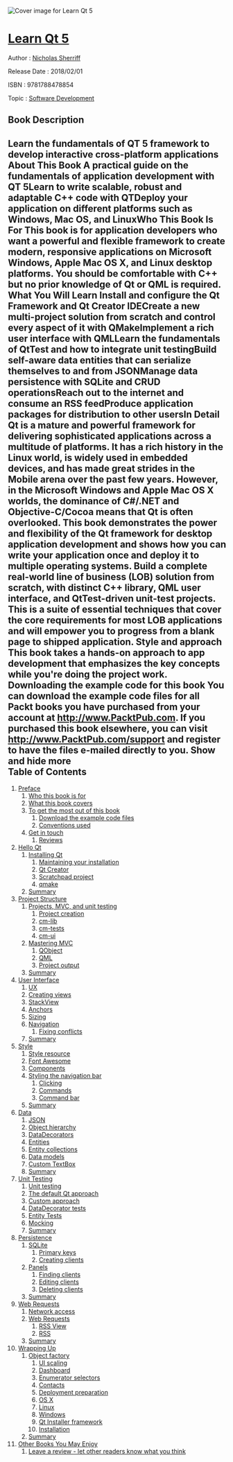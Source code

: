 ![Cover image for Learn Qt 5](https://imgdetail.ebookreading.net/cover/cover/software_development/EB9781788478854.jpg)

[Learn Qt 5](https://ebookreading.net/view/book/Learn+Qt+5-EB9781788478854_1.html "Learn Qt 5")
====================================================================================================================

Author : [Nicholas Sherriff](https://ebookreading.net/search/author/Nicholas+Sherriff)

Release Date : 2018/02/01

ISBN : 9781788478854

Topic : [Software Development](https://ebookreading.net/search/category/software-development)

Book Description
-----------------

 Learn the fundamentals of QT 5 framework to develop interactive cross-platform applications
About This Book
A practical guide on the fundamentals of application development with QT 5Learn to write scalable, robust and adaptable C++ code with QTDeploy your application on different platforms such as Windows, Mac OS, and LinuxWho This Book Is For
This book is for application developers who want a powerful and flexible framework to create modern, responsive applications on Microsoft Windows, Apple Mac OS X, and Linux desktop platforms. You should be comfortable with C++ but no prior knowledge of Qt or QML is required.
What You Will Learn
Install and configure the Qt Framework and Qt Creator IDECreate a new multi-project solution from scratch and control every aspect of it with QMakeImplement a rich user interface with QMLLearn the fundamentals of QtTest and how to integrate unit testingBuild self-aware data entities that can serialize themselves to and from JSONManage data persistence with SQLite and CRUD operationsReach out to the internet and consume an RSS feedProduce application packages for distribution to other usersIn Detail
Qt is a mature and powerful framework for delivering sophisticated applications across a multitude of platforms. It has a rich history in the Linux world, is widely used in embedded devices, and has made great strides in the Mobile arena over the past few years. However, in the Microsoft Windows and Apple Mac OS X worlds, the dominance of C#/.NET and Objective-C/Cocoa means that Qt is often overlooked.
This book demonstrates the power and flexibility of the Qt framework for desktop application development and shows how you can write your application once and deploy it to multiple operating systems. Build a complete real-world line of business (LOB) solution from scratch, with distinct C++ library, QML user interface, and QtTest-driven unit-test projects.
This is a suite of essential techniques that cover the core requirements for most LOB applications and will empower you to progress from a blank page to shipped application.
Style and approach
This book takes a hands-on approach to app development that emphasizes the key concepts while you're doing the project work.
Downloading the example code for this book You can download the example code files for all Packt books you have purchased from your account at http://www.PacktPub.com. If you purchased this book elsewhere, you can visit http://www.PacktPub.com/support and register to have the files e-mailed directly to you.
        Show and hide more                
Table of Contents
-----------------

1. [Preface](https://ebookreading.net/view/book/Learn+Qt+5-EB9781788478854_13.html)
    1. [Who this book is for](https://ebookreading.net/view/book/Learn+Qt+5-EB9781788478854_14.html)
    1. [What this book covers](https://ebookreading.net/view/book/Learn+Qt+5-EB9781788478854_15.html)
    1. [To get the most out of this book](https://ebookreading.net/view/book/Learn+Qt+5-EB9781788478854_16.html)
        1. [Download the example code files](https://ebookreading.net/view/book/Learn+Qt+5-EB9781788478854_17.html)
        1. [Conventions used](https://ebookreading.net/view/book/Learn+Qt+5-EB9781788478854_18.html)
    1. [Get in touch](https://ebookreading.net/view/book/Learn+Qt+5-EB9781788478854_19.html)
        1. [Reviews](https://ebookreading.net/view/book/Learn+Qt+5-EB9781788478854_20.html)
1. [Hello Qt](https://ebookreading.net/view/book/Learn+Qt+5-EB9781788478854_21.html)
    1. [Installing Qt](https://ebookreading.net/view/book/Learn+Qt+5-EB9781788478854_22.html)
        1. [Maintaining your installation](https://ebookreading.net/view/book/Learn+Qt+5-EB9781788478854_23.html)
        1. [Qt Creator](https://ebookreading.net/view/book/Learn+Qt+5-EB9781788478854_24.html)
        1. [Scratchpad project](https://ebookreading.net/view/book/Learn+Qt+5-EB9781788478854_25.html)
        1. [qmake](https://ebookreading.net/view/book/Learn+Qt+5-EB9781788478854_26.html)
    1. [Summary](https://ebookreading.net/view/book/Learn+Qt+5-EB9781788478854_27.html)
1. [Project Structure](https://ebookreading.net/view/book/Learn+Qt+5-EB9781788478854_28.html)
    1. [Projects, MVC, and unit testing](https://ebookreading.net/view/book/Learn+Qt+5-EB9781788478854_29.html)
        1. [Project creation](https://ebookreading.net/view/book/Learn+Qt+5-EB9781788478854_30.html)
        1. [cm-lib](https://ebookreading.net/view/book/Learn+Qt+5-EB9781788478854_31.html)
        1. [cm-tests](https://ebookreading.net/view/book/Learn+Qt+5-EB9781788478854_32.html)
        1. [cm-ui](https://ebookreading.net/view/book/Learn+Qt+5-EB9781788478854_33.html)
    1. [Mastering MVC](https://ebookreading.net/view/book/Learn+Qt+5-EB9781788478854_34.html)
        1. [QObject](https://ebookreading.net/view/book/Learn+Qt+5-EB9781788478854_35.html)
        1. [QML](https://ebookreading.net/view/book/Learn+Qt+5-EB9781788478854_36.html)
        1. [Project output](https://ebookreading.net/view/book/Learn+Qt+5-EB9781788478854_37.html)
    1. [Summary](https://ebookreading.net/view/book/Learn+Qt+5-EB9781788478854_38.html)
1. [User Interface](https://ebookreading.net/view/book/Learn+Qt+5-EB9781788478854_39.html)
    1. [UX](https://ebookreading.net/view/book/Learn+Qt+5-EB9781788478854_40.html)
    1. [Creating views](https://ebookreading.net/view/book/Learn+Qt+5-EB9781788478854_41.html)
    1. [StackView](https://ebookreading.net/view/book/Learn+Qt+5-EB9781788478854_42.html)
    1. [Anchors](https://ebookreading.net/view/book/Learn+Qt+5-EB9781788478854_43.html)
    1. [Sizing](https://ebookreading.net/view/book/Learn+Qt+5-EB9781788478854_44.html)
    1. [Navigation](https://ebookreading.net/view/book/Learn+Qt+5-EB9781788478854_45.html)
        1. [Fixing conflicts](https://ebookreading.net/view/book/Learn+Qt+5-EB9781788478854_46.html)
    1. [Summary](https://ebookreading.net/view/book/Learn+Qt+5-EB9781788478854_47.html)
1. [Style](https://ebookreading.net/view/book/Learn+Qt+5-EB9781788478854_48.html)
    1. [Style resource](https://ebookreading.net/view/book/Learn+Qt+5-EB9781788478854_49.html)
    1. [Font Awesome](https://ebookreading.net/view/book/Learn+Qt+5-EB9781788478854_50.html)
    1. [Components](https://ebookreading.net/view/book/Learn+Qt+5-EB9781788478854_51.html)
    1. [Styling the navigation bar](https://ebookreading.net/view/book/Learn+Qt+5-EB9781788478854_52.html)
        1. [Clicking](https://ebookreading.net/view/book/Learn+Qt+5-EB9781788478854_53.html)
        1. [Commands](https://ebookreading.net/view/book/Learn+Qt+5-EB9781788478854_54.html)
        1. [Command bar](https://ebookreading.net/view/book/Learn+Qt+5-EB9781788478854_55.html)
    1. [Summary](https://ebookreading.net/view/book/Learn+Qt+5-EB9781788478854_56.html)
1. [Data](https://ebookreading.net/view/book/Learn+Qt+5-EB9781788478854_57.html)
    1. [JSON](https://ebookreading.net/view/book/Learn+Qt+5-EB9781788478854_58.html)
    1. [Object hierarchy](https://ebookreading.net/view/book/Learn+Qt+5-EB9781788478854_59.html)
    1. [DataDecorators](https://ebookreading.net/view/book/Learn+Qt+5-EB9781788478854_60.html)
    1. [Entities](https://ebookreading.net/view/book/Learn+Qt+5-EB9781788478854_61.html)
    1. [Entity collections](https://ebookreading.net/view/book/Learn+Qt+5-EB9781788478854_62.html)
    1. [Data models](https://ebookreading.net/view/book/Learn+Qt+5-EB9781788478854_63.html)
    1. [Custom TextBox](https://ebookreading.net/view/book/Learn+Qt+5-EB9781788478854_64.html)
    1. [Summary](https://ebookreading.net/view/book/Learn+Qt+5-EB9781788478854_65.html)
1. [Unit Testing](https://ebookreading.net/view/book/Learn+Qt+5-EB9781788478854_66.html)
    1. [Unit testing](https://ebookreading.net/view/book/Learn+Qt+5-EB9781788478854_67.html)
    1. [The default Qt approach](https://ebookreading.net/view/book/Learn+Qt+5-EB9781788478854_68.html)
    1. [Custom approach](https://ebookreading.net/view/book/Learn+Qt+5-EB9781788478854_69.html)
    1. [DataDecorator tests](https://ebookreading.net/view/book/Learn+Qt+5-EB9781788478854_70.html)
    1. [Entity Tests](https://ebookreading.net/view/book/Learn+Qt+5-EB9781788478854_71.html)
    1. [Mocking](https://ebookreading.net/view/book/Learn+Qt+5-EB9781788478854_72.html)
    1. [Summary](https://ebookreading.net/view/book/Learn+Qt+5-EB9781788478854_73.html)
1. [Persistence](https://ebookreading.net/view/book/Learn+Qt+5-EB9781788478854_74.html)
    1. [SQLite](https://ebookreading.net/view/book/Learn+Qt+5-EB9781788478854_75.html)
        1. [Primary keys](https://ebookreading.net/view/book/Learn+Qt+5-EB9781788478854_76.html)
        1. [Creating clients](https://ebookreading.net/view/book/Learn+Qt+5-EB9781788478854_77.html)
    1. [Panels](https://ebookreading.net/view/book/Learn+Qt+5-EB9781788478854_78.html)
        1. [Finding clients](https://ebookreading.net/view/book/Learn+Qt+5-EB9781788478854_79.html)
        1. [Editing clients](https://ebookreading.net/view/book/Learn+Qt+5-EB9781788478854_80.html)
        1. [Deleting clients](https://ebookreading.net/view/book/Learn+Qt+5-EB9781788478854_81.html)
    1. [Summary](https://ebookreading.net/view/book/Learn+Qt+5-EB9781788478854_82.html)
1. [Web Requests](https://ebookreading.net/view/book/Learn+Qt+5-EB9781788478854_83.html)
    1. [Network access](https://ebookreading.net/view/book/Learn+Qt+5-EB9781788478854_84.html)
    1. [Web Requests](https://ebookreading.net/view/book/Learn+Qt+5-EB9781788478854_85.html)
        1. [RSS View](https://ebookreading.net/view/book/Learn+Qt+5-EB9781788478854_86.html)
        1. [RSS](https://ebookreading.net/view/book/Learn+Qt+5-EB9781788478854_87.html)
    1. [Summary](https://ebookreading.net/view/book/Learn+Qt+5-EB9781788478854_88.html)
1. [Wrapping Up](https://ebookreading.net/view/book/Learn+Qt+5-EB9781788478854_89.html)
    1. [Object factory](https://ebookreading.net/view/book/Learn+Qt+5-EB9781788478854_90.html)
        1. [UI scaling](https://ebookreading.net/view/book/Learn+Qt+5-EB9781788478854_91.html)
        1. [Dashboard](https://ebookreading.net/view/book/Learn+Qt+5-EB9781788478854_92.html)
        1. [Enumerator selectors](https://ebookreading.net/view/book/Learn+Qt+5-EB9781788478854_93.html)
        1. [Contacts](https://ebookreading.net/view/book/Learn+Qt+5-EB9781788478854_94.html)
        1. [Deployment preparation](https://ebookreading.net/view/book/Learn+Qt+5-EB9781788478854_95.html)
        1. [OS X](https://ebookreading.net/view/book/Learn+Qt+5-EB9781788478854_96.html)
        1. [Linux](https://ebookreading.net/view/book/Learn+Qt+5-EB9781788478854_97.html)
        1. [Windows](https://ebookreading.net/view/book/Learn+Qt+5-EB9781788478854_98.html)
        1. [Qt Installer framework](https://ebookreading.net/view/book/Learn+Qt+5-EB9781788478854_99.html)
        1. [Installation](https://ebookreading.net/view/book/Learn+Qt+5-EB9781788478854_100.html)
    1. [Summary](https://ebookreading.net/view/book/Learn+Qt+5-EB9781788478854_101.html)
1. [Other Books You May Enjoy](https://ebookreading.net/view/book/Learn+Qt+5-EB9781788478854_102.html)
    1. [Leave a review - let other readers know what you think](https://ebookreading.net/view/book/Learn+Qt+5-EB9781788478854_103.html)
